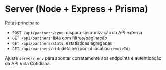 # Server (Node + Express + Prisma)

Rotas principais:
- `POST /api/partners/sync`: dispara sincronização da API externa
- `GET /api/partners`: lista com filtros/paginação
- `GET /api/partners/stats`: estatísticas agregadas
- `GET /api/partners/:id`: detalhe (por `id` local ou `remoteId`)

Ajuste `server/.env` para apontar corretamente aos endpoints e autenticação da API Vida Cotidiana.